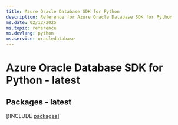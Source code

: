 ```yaml
---
title: Azure Oracle Database SDK for Python
description: Reference for Azure Oracle Database SDK for Python
ms.date: 02/12/2025
ms.topic: reference
ms.devlang: python
ms.service: oracledatabase
---
```

# Azure Oracle Database SDK for Python - latest
## Packages - latest
[!INCLUDE [packages](oracle-database-index.md)]